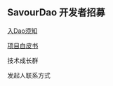 ## SavourDao 开发者招募

[入Dao须知](https://savourdao.notion.site/SavourDao-Kickoff-fad20314602d46dfab65f1f3ebf09203)


[项目白皮书](https://savourdao.notion.site/SavourDao-3b6e4cb18d324fa39d236a26c64461a8)


技术成长群


发起人联系方式

